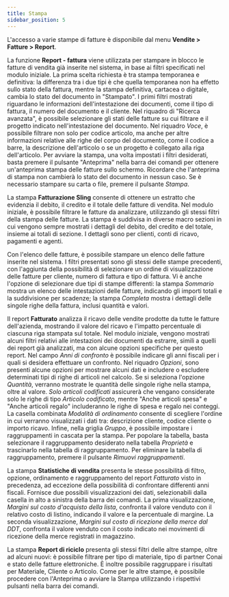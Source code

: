 ```yaml
---
title: Stampa
sidebar_position: 5
---
```


L'accesso a varie stampe di fatture è disponibile dal menu **Vendite > Fatture > Report**.

La funzione **Report - fattura** viene utilizzata per stampare in blocco le fatture di vendita già inserite nel sistema, in base ai filtri specificati nel modulo iniziale. La prima scelta richiesta è tra stampa temporanea e definitiva: la differenza tra i due tipi è che quella temporanea non ha effetto sullo stato della fattura, mentre la stampa definitiva, cartacea o digitale, cambia lo stato del documento in "Stampato". I primi filtri mostrati riguardano le informazioni dell'intestazione dei documenti, come il tipo di fattura, il numero del documento e il cliente. Nel riquadro di "Ricerca avanzata", è possibile selezionare gli stati delle fatture su cui filtrare e il progetto indicato nell'intestazione del documento.
Nel riquadro *Voce*, è possibile filtrare non solo per codice articolo, ma anche per altre informazioni relative alle righe del corpo del documento, come il codice a barre, la descrizione dell'articolo o se un progetto è collegato alla riga dell'articolo.
Per avviare la stampa, una volta impostati i filtri desiderati, basta premere il pulsante "Anteprima" nella barra dei comandi per ottenere un'anteprima stampa delle fatture sullo schermo. Ricordare che l'anteprima di stampa non cambierà lo stato del documento in nessun caso. Se è necessario stampare su carta o file, premere il pulsante *Stampa*.

La stampa **Fatturazione Sling** consente di ottenere un estratto che evidenzia il debito, il credito e il totale delle fatture di vendita.
Nel modulo iniziale, è possibile filtrare le fatture da analizzare, utilizzando gli stessi filtri della stampa delle fatture. La stampa è suddivisa in diverse macro sezioni in cui vengono sempre mostrati i dettagli del debito, del credito e del totale, insieme ai totali di sezione. I dettagli sono per clienti, conti di ricavo, pagamenti e agenti.

Con l'elenco delle fatture, è possibile stampare un elenco delle fatture inserite nel sistema.
I filtri presentati sono gli stessi delle stampe precedenti, con l'aggiunta della possibilità di selezionare un ordine di visualizzazione delle fatture per cliente, numero di fattura e tipo di fattura. Vi è anche l'opzione di selezionare due tipi di stampe differenti: la stampa *Sommario* mostra un elenco delle intestazioni delle fatture, indicando gli importi totali e la suddivisione per scadenze; la stampa *Completa* mostra i dettagli delle singole righe della fattura, inclusi quantità e valori.

Il report **Fatturato** analizza il ricavo delle vendite prodotte da tutte le fatture dell'azienda, mostrando il valore del ricavo e l'impatto percentuale di ciascuna riga stampata sul totale.
Nel modulo iniziale, vengono mostrati alcuni filtri relativi alle intestazioni dei documenti da estrarre, simili a quelli dei report già analizzati, ma con alcune opzioni specifiche per questo report.
Nel campo *Anni di confronto* è possibile indicare gli anni fiscali per i quali si desidera effettuare un confronto. Nel riquadro *Opzioni*, sono presenti alcune opzioni per mostrare alcuni dati e includere o escludere determinati tipi di righe di articoli nel calcolo. Se si seleziona l'opzione *Quantità*, verranno mostrate le quantità delle singole righe nella stampa, oltre al valore. *Solo articoli codificati* assicurerà che vengano considerate solo le righe di tipo *Articolo codificato*, mentre "Anche articoli spesa" e "Anche articoli regalo" includeranno le righe di spesa e regalo nei conteggi. La casella combinata *Modalità di ordinamento* consente di scegliere l'ordine in cui verranno visualizzati i dati tra: descrizione cliente, codice cliente o importo ricavo. Infine, nella griglia *Gruppo*, è possibile impostare i raggruppamenti in cascata per la stampa. Per popolare la tabella, basta selezionare il raggruppamento desiderato nella tabella *Proprietà* e trascinarlo nella tabella di raggruppamento. Per eliminare la tabella di raggruppamento, premere il pulsante *Rimuovi raggruppamenti*.

La stampa **Statistiche di vendita** presenta le stesse possibilità di filtro, opzione, ordinamento e raggruppamento del report *Fatturato* visto in precedenza, ad eccezione della possibilità di confrontare differenti anni fiscali. Fornisce due possibili visualizzazioni dei dati, selezionabili dalla casella in alto a sinistra della barra dei comandi. La prima visualizzazione, *Margini sul costo d'acquisto della lista*, confronta il valore venduto con il relativo costo di listino, indicando il valore e la percentuale di margine. La seconda visualizzazione, *Margini sul costo di ricezione della merce dal DDT*, confronta il valore venduto con il costo indicato nei movimenti di ricezione della merce registrati in magazzino.

La stampa **Report di riciclo** presenta gli stessi filtri delle altre stampe, oltre ad alcuni nuovi: è possibile filtrare per tipo di materiale, tipo di partner Conai e stato delle fatture elettroniche. È inoltre possibile raggruppare i risultati per Materiale, Cliente o Articolo.
Come per le altre stampe, è possibile procedere con l'Anteprima o avviare la Stampa utilizzando i rispettivi pulsanti nella barra dei comandi.